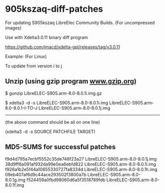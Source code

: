 # 905kszaq-diff-patches

For updating S905kszaq LibreElec Community Builds.
(For uncompressed images)


Use with Xdelta3.0.11 binary diff program

https://github.com/jmacd/xdelta-gpl/releases/tag/v3.0.11



Example: (For Linux)

To update from version i to j


Unzip  (using gzip program www.gzip.org)
---------------------------------------------

$ gunzip LibreELEC-S905.arm-8.0-8.0.1i.img.gz 

$ xdelta3 -d -s LibreELEC-S905.arm-8.0-8.0.1i.img LibreELEC-S905.arm-8.0-8.0.1-I-TO-J LibreELEC-S905.arm-8.0-8.0.1j.img 

---------------------------------------------


(the above command should be all on one line)

(xdelta3 -d -s SOURCE PATCHFILE TARGET)

MD5-SUMS for successful patches
-------------------------------

f9d4d795a7ecbf5552c35de748f23a27  LibreELEC-S905.arm-8.0-8.0.1j.img
38d9ff6a091af932da99e0ea6ebfd822  LibreELEC-S905.arm-8.0-8.0.1i.img
f926a1b2e5f44a10655330727fa8334d  LibreELEC-S905.arm-8.0-8.0.1h.img
09eb407af6d9c44ace293502f3800a7b  LibreELEC-S905.arm-8.0-8.0.1g.img
f524459a0fbd98060d6a5f3518789fdb  LibreELEC-S905.arm-8.0-8.0.1f.img

